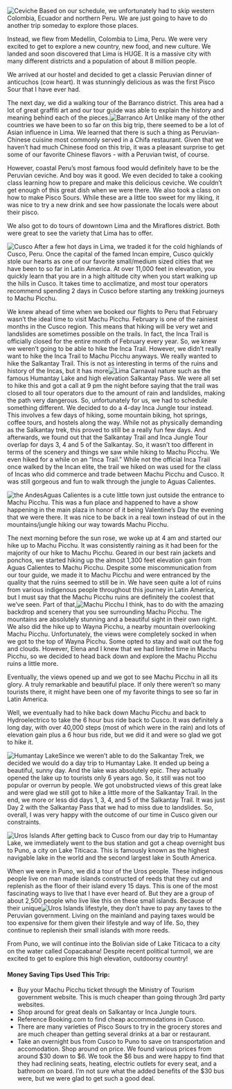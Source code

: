 ![](peru/ceviche_opt.jpg "Ceviche") Based on our schedule, we unfortunately had to skip western Colombia, Ecuador and northern Peru.  We are just going to have to do another trip someday to explore those places.

Instead, we flew from Medellin, Colombia to Lima, Peru.  We were very excited to get to explore a new country, new food, and new culture.  We landed and soon discovered that Lima is HUGE.  It is a massive city with many different districts and a population of about 8 million people.

We arrived at our hostel and decided to get a classic Peruvian dinner of anticuchos (cow heart).  It was stunningly delicious as was the first Pisco Sour that I have ever had.

The next day, we did a walking tour of the Barranco district.  This area had a lot of great graffiti art and our tour guide was able to explain the history and meaning behind each of the pieces.![](peru/limaArt_opt.jpg "Barranco Art")  Unlike many of the other countries we have been to so far on this big trip, there seemed to be a lot of Asian influence in Lima.  We learned that there is such a thing as Peruvian-Chinese cuisine most commonly served in a Chifa restaurant.  Given that we haven’t had much Chinese food on this trip, it was a pleasant surprise to get some of our favorite Chinese flavors - with a Peruvian twist, of course.

However, coastal Peru’s most famous food would definitely have to be the Peruvian ceviche.  And boy was it good.  We even decided to take a cooking class learning how to prepare and make this delicious ceviche.  We couldn’t get enough of this great dish when we were there.  We also took a class on how to make Pisco Sours.  While these are a little too sweet for my liking, it was nice to try a new drink and see how passionate the locals were about their pisco.

We also got to do tours of downtown Lima and the Miraflores district.  Both were great to see the variety that Lima has to offer.

![](peru/cusco_opt.jpg "Cusco") After a few hot days in Lima, we traded it for the cold highlands of Cusco, Peru.  Once the capital of the famed Incan empire, Cusco quickly stole our hearts as one of our favorite small/medium sized cities that we have been to so far in Latin America.  At over 11,000 feet in elevation, you quickly learn that you are in a high altitude city when you start walking up the hills in Cusco.  It takes time to acclimatize, and most tour operators recommend spending 2 days in Cusco before starting any trekking journeys to Machu Picchu.

We knew ahead of time when we booked our flights to Peru that February wasn’t the ideal time to visit Machu Picchu.  February is one of the rainiest months in the Cusco region. This means that hiking will be very wet and landslides are sometimes possible on the trails.  In fact, the Inca Trail is officially closed for the entire month of February every year.  So, we knew we weren’t going to be able to hike the Inca Trail.  However, we didn’t really want to hike the Inca Trail to Machu Picchu anyways.  We really wanted to hike the Salkantay Trail.  This is not as interesting in terms of the ruins and history of the Incas, but it has more![](peru/peruCarnaval_opt.jpg "Lima Carnaval") nature such as the famous Humantay Lake and high elevation Salkantay Pass.  We were all set to hike this and got a call at 9 pm the night before saying that the trail was closed to all tour operators due to the amount of rain and landslides, making the path very dangerous.  So, unfortunately for us, we had to schedule something different.  We decided to do a 4-day Inca Jungle tour instead.  This involves a few days of hiking, some mountain biking, hot springs, coffee tours, and hostels along the way.  While not as physically demanding as the Salkantay trek, this proved to still be a really fun few days.  And afterwards, we found out that the Salkantay Trail  and Inca Jungle Tour overlap for days 3, 4 and 5 of the Salkantay. So, it wasn’t too different in terms of the scenery and things we saw while hiking to Machu Picchu.  We even hiked for a while on an “Inca Trail.”  While not the official Inca Trail once walked by the Incan elite, the trail we hiked on was used for the class of Incas who did commerce and trade between Machu Picchu and Cusco.  It was still gorgeous and fun to walk through the jungle to Aguas Calientes.

![](peru/andes_opt.jpg "the Andes")Aguas Calientes is a cute little town just outside the entrance to Machu Picchu.  This was a fun place and happened to have a show happening in the main plaza in honor of it being Valentine’s Day the evening that we were there.  It was nice to be back in a real town instead of out in the mountains/jungle hiking our way towards Machu Picchu.

The next morning before the sun rose, we woke up at 4 am and started our hike up to Machu Picchu.  It was consistently raining as it had been for the majority of our hike to Machu Picchu.  Geared in our best rain jackets and ponchos, we started hiking up the almost 1,300 feet elevation gain from Aguas Calientes to Machu Picchu.  Despite some miscommunication from our tour guide, we made it to Machu Picchu and were entranced by the quality that the ruins seemed to still be in.  We have seen quite a lot of ruins from various indigenous people throughout this journey in Latin America, but I must say that the Machu Picchu ruins are definitely the coolest that we’ve seen.  Part of that,![](peru/machuPicchuHiking_opt.jpg "Machu Picchu") I think, has to do with the amazing backdrop and scenery that you see surrounding Machu Picchu.  The mountains are absolutely stunning and a beautiful sight in their own right.  We also did the hike up to Wayna Picchu, a nearby mountain overlooking Machu Picchu.  Unfortunately, the views were completely socked in when we got to the top of Wayna Picchu.  Some opted to stay and wait out the fog and clouds.  However, Elena and I knew that we had limited time in Machu Picchu, so we decided to head back down and explore the Machu Picchu ruins a little more.

Eventually, the views opened up and we got to see Machu Picchu in all its glory.  A truly remarkable and beautiful place.  If only there weren’t so many tourists there, it might have been one of my favorite things to see so far in Latin America.

Well, we eventually had to hike back down Machu Picchu and back to Hydroelectrico to take the 6 hour bus ride back to Cusco.  It was definitely a long day, with over 40,000 steps (most of which were in the rain) and lots of elevation gain plus a 6 hour bus ride, but we did it and were so glad we got to hike it.

![](peru/humantayUs_opt.jpg "Humantay Lake")Since we weren’t able to do the Salkantay Trek, we decided we would do a day trip to Humantay Lake.  It ended up being a beautiful, sunny day.  And the lake was absolutely epic.  They actually opened the lake up to tourists only 6 years ago.  So, it still was not too popular or overrun by people.  We got unobstructed views of this great lake and were glad we still got to hike a little more of the Salkantay Trail.  In the end, we more or less did days 1, 3, 4, and 5 of the Salkantay Trail.  It was just Day 2 with the Salkantay Pass that we had to miss due to landslides.  So, overall, I was very happy with the outcome of our time in Cusco given our constraints.

![](peru/islandkid_opt.jpg "Uros Islands")  After getting back to Cusco from our day trip to Humantay Lake, we immediately went to the bus station and got a cheap overnight bus to Puno, a city on Lake Titicaca.  This is famously known as the highest navigable lake in the world and the second largest lake in South America.

 When we were in Puno, we did a tour of the Uros people.  These indigenous people live on man made islands constructed of reeds that they cut and replenish as the floor of their island every 15 days.  This is one of the most fascinating ways to live that I have ever heard of.  But they are a group of about 2,500 people who live like this on these small islands.  Because of their unique![](peru/islandfloor_opt.jpg "Uros Islands") lifestyle, they don’t have to pay any taxes to the Peruvian government.  Living on the mainland and paying taxes would be too expensive for them given their lifestyle and way of life.  So, they continue to replenish their small islands with more reeds.

From Puno, we will continue into the Bolivian side of Lake Titicaca to a city on the water called Copacabana!  Despite recent political turmoil, we are excited to get to explore this high elevation, outdoorsy country!


#### Money Saving Tips Used This Trip:

* Buy your Machu Picchu ticket through the Ministry of Tourism government website.  This is much cheaper than going through 3rd party websites.
* Shop around for great deals on Salkantay or Inca Jungle tours.
* Reference Booking.com to find cheap accommodations in Cusco.
* There are many varieties of Pisco Sours to try in the grocery stores and are much cheaper than getting several drinks at a bar or restaurant.
* Take an overnight bus from Cusco to Puno to save on transportation and accomodation.  Shop around on price.  We found various prices from around $30 down to $6.  We took the $6 bus and were happy to find that they had reclining seats, heating, electric outlets for every seat, and a bathroom on board.  I’m not sure what the added benefits of the $30 bus were, but we were glad to get such a good deal.

